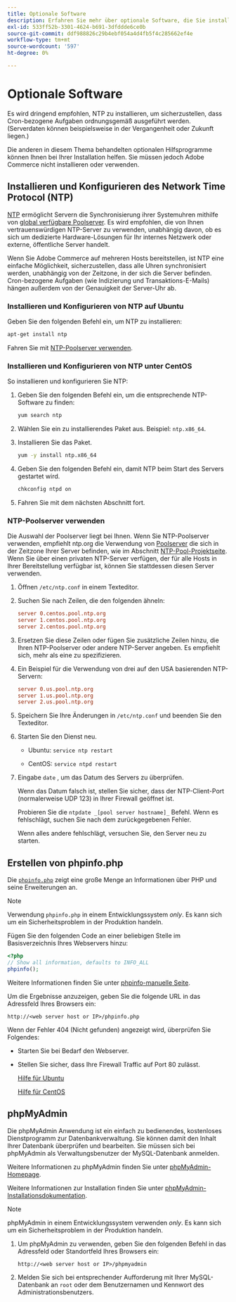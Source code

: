 ```yaml
---
title: Optionale Software
description: Erfahren Sie mehr über optionale Software, die Sie installieren können, um lokale Installationen von Adobe Commerce zu unterstützen.
exl-id: 533ff52b-3301-4624-b691-3dfddde6ce0b
source-git-commit: ddf988826c29b4ebf054a4d4fb5f4c285662ef4e
workflow-type: tm+mt
source-wordcount: '597'
ht-degree: 0%

---
```


# Optionale Software

Es wird dringend empfohlen, NTP zu installieren, um sicherzustellen, dass Cron-bezogene Aufgaben ordnungsgemäß ausgeführt werden. (Serverdaten können beispielsweise in der Vergangenheit oder Zukunft liegen.)

Die anderen in diesem Thema behandelten optionalen Hilfsprogramme können Ihnen bei Ihrer Installation helfen. Sie müssen jedoch Adobe Commerce nicht installieren oder verwenden.

## Installieren und Konfigurieren des Network Time Protocol (NTP)

[NTP](https://www.ntp.org/) ermöglicht Servern die Synchronisierung ihrer Systemuhren mithilfe von [global verfügbare Poolserver](https://www.ntppool.org/en/). Es wird empfohlen, die von Ihnen vertrauenswürdigen NTP-Server zu verwenden, unabhängig davon, ob es sich um dedizierte Hardware-Lösungen für Ihr internes Netzwerk oder externe, öffentliche Server handelt.

Wenn Sie Adobe Commerce auf mehreren Hosts bereitstellen, ist NTP eine einfache Möglichkeit, sicherzustellen, dass alle Uhren synchronisiert werden, unabhängig von der Zeitzone, in der sich die Server befinden. Cron-bezogene Aufgaben (wie Indizierung und Transaktions-E-Mails) hängen außerdem von der Genauigkeit der Server-Uhr ab.

### Installieren und Konfigurieren von NTP auf Ubuntu

Geben Sie den folgenden Befehl ein, um NTP zu installieren:

```bash
apt-get install ntp
```

Fahren Sie mit [NTP-Poolserver verwenden](#use-ntp-pool-servers).

### Installieren und Konfigurieren von NTP unter CentOS

So installieren und konfigurieren Sie NTP:

1. Geben Sie den folgenden Befehl ein, um die entsprechende NTP-Software zu finden:

   ```bash
   yum search ntp
   ```

1. Wählen Sie ein zu installierendes Paket aus. Beispiel: `ntp.x86_64`.

1. Installieren Sie das Paket.

   ```bash
   yum -y install ntp.x86_64
   ```

1. Geben Sie den folgenden Befehl ein, damit NTP beim Start des Servers gestartet wird.

   ```bash
   chkconfig ntpd on
   ```

1. Fahren Sie mit dem nächsten Abschnitt fort.

### NTP-Poolserver verwenden

Die Auswahl der Poolserver liegt bei Ihnen. Wenn Sie NTP-Poolserver verwenden, empfiehlt ntp.org die Verwendung von [Poolserver](https://www.ntppool.org/en/) die sich in der Zeitzone Ihrer Server befinden, wie im Abschnitt [NTP-Pool-Projektseite](https://www.ntppool.org/en/use.html). Wenn Sie über einen privaten NTP-Server verfügen, der für alle Hosts in Ihrer Bereitstellung verfügbar ist, können Sie stattdessen diesen Server verwenden.

1. Öffnen `/etc/ntp.conf` in einem Texteditor.

1. Suchen Sie nach Zeilen, die den folgenden ähneln:

   ```conf
   server 0.centos.pool.ntp.org
   server 1.centos.pool.ntp.org
   server 2.centos.pool.ntp.org
   ```

1. Ersetzen Sie diese Zeilen oder fügen Sie zusätzliche Zeilen hinzu, die Ihren NTP-Poolserver oder andere NTP-Server angeben. Es empfiehlt sich, mehr als eine zu spezifizieren.

1. Ein Beispiel für die Verwendung von drei auf den USA basierenden NTP-Servern:

   ```conf
   server 0.us.pool.ntp.org
   server 1.us.pool.ntp.org
   server 2.us.pool.ntp.org
   ```

1. Speichern Sie Ihre Änderungen in `/etc/ntp.conf` und beenden Sie den Texteditor.

1. Starten Sie den Dienst neu.

   * Ubuntu: `service ntp restart`

   * CentOS: `service ntpd restart`

1. Eingabe `date` , um das Datum des Servers zu überprüfen.

   Wenn das Datum falsch ist, stellen Sie sicher, dass der NTP-Client-Port (normalerweise UDP 123) in Ihrer Firewall geöffnet ist.

   Probieren Sie die `ntpdate _[pool server hostname]_` Befehl. Wenn es fehlschlägt, suchen Sie nach dem zurückgegebenen Fehler.

   Wenn alles andere fehlschlägt, versuchen Sie, den Server neu zu starten.

## Erstellen von phpinfo.php

Die [`phpinfo.php`](https://www.php.net/manual/en/function.phpinfo.php) zeigt eine große Menge an Informationen über PHP und seine Erweiterungen an.

>[!NOTE]
>
>Verwendung `phpinfo.php` in einem Entwicklungssystem _only_. Es kann sich um ein Sicherheitsproblem in der Produktion handeln.

Fügen Sie den folgenden Code an einer beliebigen Stelle im Basisverzeichnis Ihres Webservers hinzu:

```php
<?php
// Show all information, defaults to INFO_ALL
phpinfo();
```

Weitere Informationen finden Sie unter [phpinfo-manuelle Seite](https://www.php.net/manual/en/function.phpinfo.php).

Um die Ergebnisse anzuzeigen, geben Sie die folgende URL in das Adressfeld Ihres Browsers ein:

```http
http://<web server host or IP>/phpinfo.php
```

Wenn der Fehler 404 (Nicht gefunden) angezeigt wird, überprüfen Sie Folgendes:

* Starten Sie bei Bedarf den Webserver.
* Stellen Sie sicher, dass Ihre Firewall Traffic auf Port 80 zulässt.

  [Hilfe für Ubuntu](https://help.ubuntu.com/community/UFW)

  [Hilfe für CentOS](https://wiki.centos.org/HowTos%282f%29Network%282f%29IPTables.html)

## phpMyAdmin

Die phpMyAdmin Anwendung ist ein einfach zu bedienendes, kostenloses Dienstprogramm zur Datenbankverwaltung. Sie können damit den Inhalt Ihrer Datenbank überprüfen und bearbeiten. Sie müssen sich bei phpMyAdmin als Verwaltungsbenutzer der MySQL-Datenbank anmelden.

Weitere Informationen zu phpMyAdmin finden Sie unter [phpMyAdmin-Homepage](https://www.phpmyadmin.net/).

Weitere Informationen zur Installation finden Sie unter [phpMyAdmin-Installationsdokumentation](https://docs.phpmyadmin.net/en/latest/setup.html#quick-install).

>[!NOTE]
>
>phpMyAdmin in einem Entwicklungssystem verwenden _only_. Es kann sich um ein Sicherheitsproblem in der Produktion handeln.

1. Um phpMyAdmin zu verwenden, geben Sie den folgenden Befehl in das Adressfeld oder Standortfeld Ihres Browsers ein:

   ```http
   http://<web server host or IP>/phpmyadmin
   ```

1. Melden Sie sich bei entsprechender Aufforderung mit Ihrer MySQL-Datenbank an `root` oder dem Benutzernamen und Kennwort des Administrationsbenutzers.
